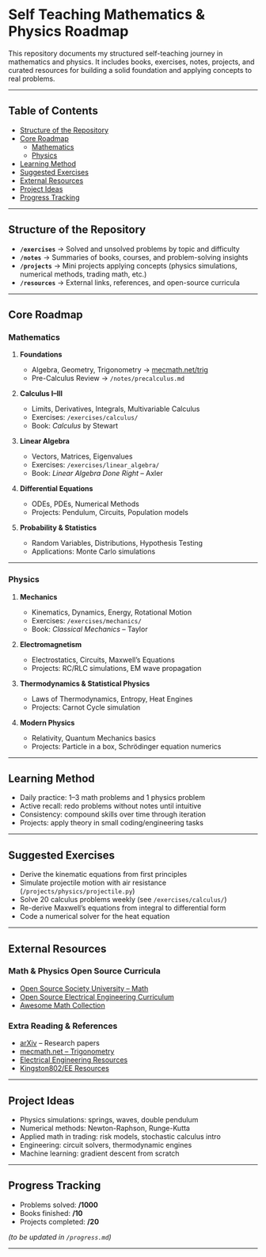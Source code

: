 # Self Teaching Mathematics & Physics Roadmap

This repository documents my structured self-teaching journey in mathematics and physics.
It includes books, exercises, notes, projects, and curated resources for building a solid foundation and applying concepts to real problems.

---

## Table of Contents

* [Structure of the Repository](#structure-of-the-repository)
* [Core Roadmap](#core-roadmap)
  * [Mathematics](#mathematics)
  * [Physics](#physics)
* [Learning Method](#learning-method)
* [Suggested Exercises](#suggested-exercises)
* [External Resources](#external-resources)
* [Project Ideas](#project-ideas)
* [Progress Tracking](#progress-tracking)

---

## Structure of the Repository

* **`/exercises`** → Solved and unsolved problems by topic and difficulty
* **`/notes`** → Summaries of books, courses, and problem-solving insights
* **`/projects`** → Mini projects applying concepts (physics simulations, numerical methods, trading math, etc.)
* **`/resources`** → External links, references, and open-source curricula

---

## Core Roadmap

### Mathematics

1. **Foundations**

   * Algebra, Geometry, Trigonometry → [mecmath.net/trig](https://www.mecmath.net/trig/)
   * Pre-Calculus Review → `/notes/precalculus.md`

2. **Calculus I–III**

   * Limits, Derivatives, Integrals, Multivariable Calculus
   * Exercises: `/exercises/calculus/`
   * Book: *Calculus* by Stewart

3. **Linear Algebra**

   * Vectors, Matrices, Eigenvalues
   * Exercises: `/exercises/linear_algebra/`
   * Book: *Linear Algebra Done Right* – Axler

4. **Differential Equations**

   * ODEs, PDEs, Numerical Methods
   * Projects: Pendulum, Circuits, Population models

5. **Probability & Statistics**

   * Random Variables, Distributions, Hypothesis Testing
   * Applications: Monte Carlo simulations

---

### Physics

1. **Mechanics**

   * Kinematics, Dynamics, Energy, Rotational Motion
   * Exercises: `/exercises/mechanics/`
   * Book: *Classical Mechanics* – Taylor

2. **Electromagnetism**

   * Electrostatics, Circuits, Maxwell’s Equations
   * Projects: RC/RLC simulations, EM wave propagation

3. **Thermodynamics & Statistical Physics**

   * Laws of Thermodynamics, Entropy, Heat Engines
   * Projects: Carnot Cycle simulation

4. **Modern Physics**

   * Relativity, Quantum Mechanics basics
   * Projects: Particle in a box, Schrödinger equation numerics

---

## Learning Method

* Daily practice: 1–3 math problems and 1 physics problem
* Active recall: redo problems without notes until intuitive
* Consistency: compound skills over time through iteration
* Projects: apply theory in small coding/engineering tasks

---

## Suggested Exercises

* Derive the kinematic equations from first principles
* Simulate projectile motion with air resistance (`/projects/physics/projectile.py`)
* Solve 20 calculus problems weekly (see `/exercises/calculus/`)
* Re-derive Maxwell’s equations from integral to differential form
* Code a numerical solver for the heat equation

---

## External Resources

### Math & Physics Open Source Curricula

* [Open Source Society University – Math](https://github.com/crevito/math)
* [Open Source Electrical Engineering Curriculum](https://github.com/crevito/OSEE)
* [Awesome Math Collection](https://github.com/rossant/awesome-math)

### Extra Reading & References

* [arXiv](https://arxiv.org/) – Research papers
* [mecmath.net – Trigonometry](https://www.mecmath.net/trig/)
* [Electrical Engineering Resources](https://github.com/dfieschko/EE-Resources)
* [Kingston802/EE Resources](https://github.com/Kingston802/ElectricalEngineeringResources)

---

## Project Ideas

* Physics simulations: springs, waves, double pendulum
* Numerical methods: Newton-Raphson, Runge-Kutta
* Applied math in trading: risk models, stochastic calculus intro
* Engineering: circuit solvers, thermodynamic engines
* Machine learning: gradient descent from scratch

---

## Progress Tracking

* Problems solved: **/1000**
* Books finished: **/10**
* Projects completed: **/20**

*(to be updated in `/progress.md`)*

---

